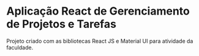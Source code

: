 # Aplicação React de Gerenciamento de Projetos e Tarefas

Projeto criado com as bibliotecas React JS e Material UI para atividade da faculdade.